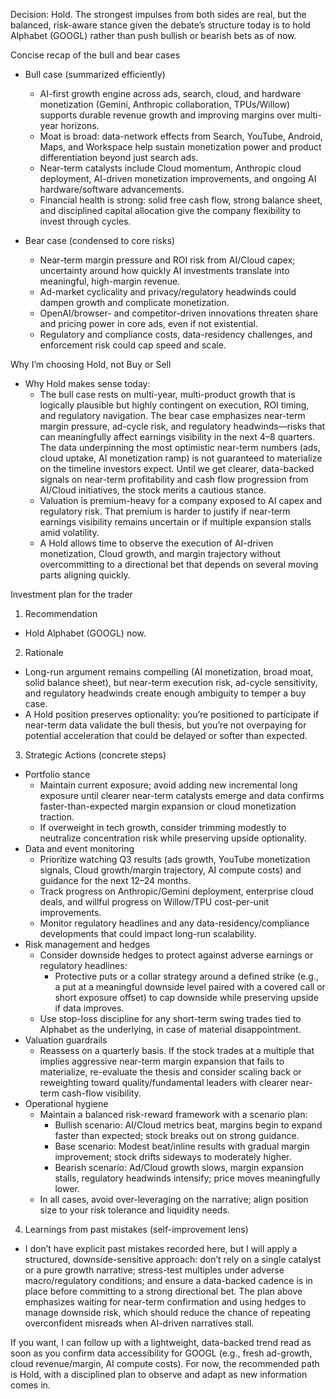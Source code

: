 Decision: Hold. The strongest impulses from both sides are real, but the balanced, risk-aware stance given the debate’s structure today is to hold Alphabet (GOOGL) rather than push bullish or bearish bets as of now.

Concise recap of the bull and bear cases

- Bull case (summarized efficiently)
  - AI-first growth engine across ads, search, cloud, and hardware monetization (Gemini, Anthropic collaboration, TPUs/Willow) supports durable revenue growth and improving margins over multi-year horizons.
  - Moat is broad: data-network effects from Search, YouTube, Android, Maps, and Workspace help sustain monetization power and product differentiation beyond just search ads.
  - Near-term catalysts include Cloud momentum, Anthropic cloud deployment, AI-driven monetization improvements, and ongoing AI hardware/software advancements.
  - Financial health is strong: solid free cash flow, strong balance sheet, and disciplined capital allocation give the company flexibility to invest through cycles.

- Bear case (condensed to core risks)
  - Near-term margin pressure and ROI risk from AI/Cloud capex; uncertainty around how quickly AI investments translate into meaningful, high-margin revenue.
  - Ad-market cyclicality and privacy/regulatory headwinds could dampen growth and complicate monetization.
  - OpenAI/browser- and competitor-driven innovations threaten share and pricing power in core ads, even if not existential.
  - Regulatory and compliance costs, data-residency challenges, and enforcement risk could cap speed and scale.

Why I’m choosing Hold, not Buy or Sell

- Why Hold makes sense today:
  - The bull case rests on multi-year, multi-product growth that is logically plausible but highly contingent on execution, ROI timing, and regulatory navigation. The bear case emphasizes near-term margin pressure, ad-cycle risk, and regulatory headwinds—risks that can meaningfully affect earnings visibility in the next 4–8 quarters.
  The data underpinning the most optimistic near-term numbers (ads, cloud uptake, AI monetization ramp) is not guaranteed to materialize on the timeline investors expect. Until we get clearer, data-backed signals on near-term profitability and cash flow progression from AI/Cloud initiatives, the stock merits a cautious stance.
  - Valuation is premium-heavy for a company exposed to AI capex and regulatory risk. That premium is harder to justify if near-term earnings visibility remains uncertain or if multiple expansion stalls amid volatility.
  - A Hold allows time to observe the execution of AI-driven monetization, Cloud growth, and margin trajectory without overcommitting to a directional bet that depends on several moving parts aligning quickly.

Investment plan for the trader

1) Recommendation
- Hold Alphabet (GOOGL) now.

2) Rationale
- Long-run argument remains compelling (AI monetization, broad moat, solid balance sheet), but near-term execution risk, ad-cycle sensitivity, and regulatory headwinds create enough ambiguity to temper a buy case.
- A Hold position preserves optionality: you’re positioned to participate if near-term data validate the bull thesis, but you’re not overpaying for potential acceleration that could be delayed or softer than expected.

3) Strategic Actions (concrete steps)
- Portfolio stance
  - Maintain current exposure; avoid adding new incremental long exposure until clearer near-term catalysts emerge and data confirms faster-than-expected margin expansion or cloud monetization traction.
  - If overweight in tech growth, consider trimming modestly to neutralize concentration risk while preserving upside optionality.
- Data and event monitoring
  - Prioritize watching Q3 results (ads growth, YouTube monetization signals, Cloud growth/margin trajectory, AI compute costs) and guidance for the next 12–24 months.
  - Track progress on Anthropic/Gemini deployment, enterprise cloud deals, and willful progress on Willow/TPU cost-per-unit improvements.
  - Monitor regulatory headlines and any data-residency/compliance developments that could impact long-run scalability.
- Risk management and hedges
  - Consider downside hedges to protect against adverse earnings or regulatory headlines:
    - Protective puts or a collar strategy around a defined strike (e.g., a put at a meaningful downside level paired with a covered call or short exposure offset) to cap downside while preserving upside if data improves.
  - Use stop-loss discipline for any short-term swing trades tied to Alphabet as the underlying, in case of material disappointment.
- Valuation guardrails
  - Reassess on a quarterly basis. If the stock trades at a multiple that implies aggressive near-term margin expansion that fails to materialize, re-evaluate the thesis and consider scaling back or reweighting toward quality/fundamental leaders with clearer near-term cash-flow visibility.
- Operational hygiene
  - Maintain a balanced risk-reward framework with a scenario plan:
    - Bullish scenario: AI/Cloud metrics beat, margins begin to expand faster than expected; stock breaks out on strong guidance.
    - Base scenario: Modest beat/inline results with gradual margin improvement; stock drifts sideways to moderately higher.
    - Bearish scenario: Ad/Cloud growth slows, margin expansion stalls, regulatory headwinds intensify; price moves meaningfully lower.
  - In all cases, avoid over-leveraging on the narrative; align position size to your risk tolerance and liquidity needs.

4) Learnings from past mistakes (self-improvement lens)
- I don’t have explicit past mistakes recorded here, but I will apply a structured, downside-sensitive approach: don’t rely on a single catalyst or a pure growth narrative; stress-test multiples under adverse macro/regulatory conditions; and ensure a data-backed cadence is in place before committing to a strong directional bet. The plan above emphasizes waiting for near-term confirmation and using hedges to manage downside risk, which should reduce the chance of repeating overconfident misreads when AI-driven narratives stall.

If you want, I can follow up with a lightweight, data-backed trend read as soon as you confirm data accessibility for GOOGL (e.g., fresh ad-growth, cloud revenue/margin, AI compute costs). For now, the recommended path is Hold, with a disciplined plan to observe and adapt as new information comes in.